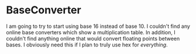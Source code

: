 BaseConverter
=============

I am going to try to start using base 16 instead of base 10. I couldn't find any online base converters which show a multiplication table. In addition, I couldn't find anything online that would convert floating points between bases. I obviously need this if I plan to truly use hex for *everything*.

